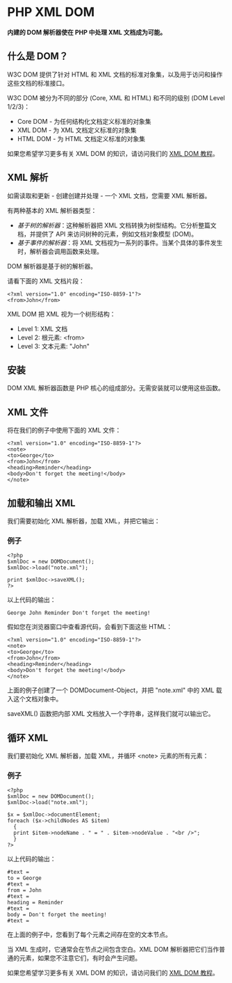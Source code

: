 
# PHP XML DOM

**内建的 DOM 解析器使在 PHP 中处理 XML 文档成为可能。**

## 什么是 DOM？

W3C DOM 提供了针对 HTML 和 XML 文档的标准对象集，以及用于访问和操作这些文档的标准接口。

W3C DOM 被分为不同的部分 (Core, XML 和 HTML) 和不同的级别 (DOM Level 1/2/3)：

*   Core DOM - 为任何结构化文档定义标准的对象集
*   XML DOM - 为 XML 文档定义标准的对象集
*   HTML DOM - 为 HTML 文档定义标准的对象集

如果您希望学习更多有关 XML DOM 的知识，请访问我们的 [XML DOM 教程](/xmldom/index.asp "XML DOM 教程")。

## XML 解析

如需读取和更新 - 创建创建并处理 - 一个 XML 文档，您需要 XML 解析器。

有两种基本的 XML 解析器类型：

*   _基于树的解析器_：这种解析器把 XML 文档转换为树型结构。它分析整篇文档，并提供了 API 来访问树种的元素，例如文档对象模型 (DOM)。
*   _基于事件的解析器_：将 XML 文档视为一系列的事件。当某个具体的事件发生时，解析器会调用函数来处理。

DOM 解析器是基于树的解析器。

请看下面的 XML 文档片段：

```
<?xml version="1.0" encoding="ISO-8859-1"?>
<from>John</from>
```

XML DOM 把 XML 视为一个树形结构：

*   Level 1: XML 文档
*   Level 2: 根元素: &lt;from&gt;
*   Level 3: 文本元素: "John"

## 安装

DOM XML 解析器函数是 PHP 核心的组成部分。无需安装就可以使用这些函数。

## XML 文件

将在我们的例子中使用下面的 XML 文件：

```
<?xml version="1.0" encoding="ISO-8859-1"?>
<note>
<to>George</to>
<from>John</from>
<heading>Reminder</heading>
<body>Don't forget the meeting!</body>
</note>
```

## 加载和输出 XML

我们需要初始化 XML 解析器，加载 XML，并把它输出：

### 例子

```
<?php
$xmlDoc = new DOMDocument();
$xmlDoc->load("note.xml");

print $xmlDoc->saveXML();
?>
```

以上代码的输出：

```
George John Reminder Don't forget the meeting!
```

假如您在浏览器窗口中查看源代码，会看到下面这些 HTML：

```
<?xml version="1.0" encoding="ISO-8859-1"?>
<note>
<to>George</to>
<from>John</from>
<heading>Reminder</heading>
<body>Don't forget the meeting!</body>
</note>
```

上面的例子创建了一个 DOMDocument-Object，并把 "note.xml" 中的 XML 载入这个文档对象中。

saveXML() 函数把内部 XML 文档放入一个字符串，这样我们就可以输出它。

## 循环 XML

我们要初始化 XML 解析器，加载 XML，并循环 &lt;note&gt; 元素的所有元素：

### 例子

```
<?php
$xmlDoc = new DOMDocument();
$xmlDoc->load("note.xml");

$x = $xmlDoc->documentElement;
foreach ($x->childNodes AS $item)
  {
  print $item->nodeName . " = " . $item->nodeValue . "<br />";
  }
?>
```

以上代码的输出：

```
#text =
to = George
#text =
from = John
#text =
heading = Reminder
#text =
body = Don't forget the meeting!
#text =
```

在上面的例子中，您看到了每个元素之间存在空的文本节点。

当 XML 生成时，它通常会在节点之间包含空白。XML DOM 解析器把它们当作普通的元素，如果您不注意它们，有时会产生问题。

如果您希望学习更多有关 XML DOM 的知识，请访问我们的 [XML DOM 教程](/xmldom/index.asp "XML DOM 教程")。


